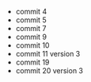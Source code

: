 - commit 4
- commit 5
- commit 7
- commit 9
- commit 10
- commit 11 version 3
- commit 19
- commit 20 version 3